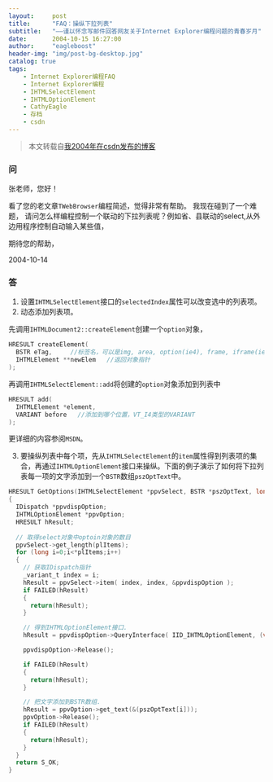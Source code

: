 ```yaml
---
layout:     post
title:      "FAQ：操纵下拉列表"
subtitle:   "——谨以怀念写邮件回答网友关于Internet Explorer编程问题的青春岁月"
date:       2004-10-15 16:27:00
author:     "eagleboost"
header-img: "img/post-bg-desktop.jpg"
catalog: true
tags:
    - Internet Explorer编程FAQ
    - Internet Explorer编程
    - IHTMLSelectElement
    - IHTMLOptionElement
    - CathyEagle
    - 存档
    - csdn
---
```


> 本文转载自[我2004年在csdn发布的博客](https://blog.csdn.net/CathyEagle/article/details/138029)

### 问

张老师，您好！

看了您的老文章`TWebBrowser`编程简述，觉得非常有帮助。
我现在碰到了一个难题， 请问怎么样编程控制一个联动的下拉列表呢？例如省、县联动的select,从外边用程序控制自动输入某些值， 

期待您的帮助，

2004-10-14

### 答

1) 设置`IHTMLSelectElement`接口的`selectedIndex`属性可以改变选中的列表项。
2) 动态添加列表项。

先调用`IHTMLDocument2::createElement`创建一个`option`对象，

```c++
HRESULT createElement(
  BSTR eTag,     //标签名，可以是img, area, option(ie4), frame, iframe(ie5)
  IHTMLElement **newElem   //返回对象指针  
);
```

再调用`IHTMLSelectElement::add`将创建的`option`对象添加到列表中

```c++
HRESULT add(
  IHTMLElement *element,
  VARIANT before   //添加到哪个位置，VT_I4类型的VARIANT
);
```

更详细的内容参阅`MSDN`。

3) 要操纵列表中每个项，先从`IHTMLSelectElement`的`item`属性得到列表项的集合，再通过`IHTMLOptionElement`接口来操纵。下面的例子演示了如何将下拉列表每一项的文字添加到一个`BSTR`数组`pszOptText`中。

```c++
HRESULT GetOptions(IHTMLSelectElement *ppvSelect, BSTR *pszOptText, long *plItems)
{    
  IDispatch *ppvdispOption;    
  IHTMLOptionElement *ppvOption;    
  HRESULT hResult;
  
  // 取得select对象中optoin对象的数目    
  ppvSelect->get_length(plItems);     
  for (long i=0;i<*plItems;i++)
  {
    // 获取IDispatch指针 
    _variant_t index = i; 
    hResult = ppvSelect->item( index, index, &ppvdispOption ); 
    if FAILED(hResult) 
    {
      return(hResult);
    }

    // 得到IHTMLOptionElement接口. 
    hResult = ppvdispOption->QueryInterface( IID_IHTMLOptionElement, (void **) &ppvOption); 

    ppvdispOption->Release(); 

    if FAILED(hResult) 
    {
      return(hResult);
    }

    // 把文字添加到BSTR数组. 
    hResult = ppvOption->get_text(&(pszOptText[i])); 
    ppvOption->Release(); 
    if FAILED(hResult) 
    {
      return(hResult);
    }
  }    
  return S_OK;
}
```